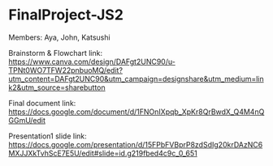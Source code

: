 # FinalProject-JS2

Members: Aya, John, Katsushi

Brainstorm & Flowchart link: https://www.canva.com/design/DAFgt2UNC90/u-TPNt0WO7TFW22pnbuoMQ/edit?utm_content=DAFgt2UNC90&utm_campaign=designshare&utm_medium=link2&utm_source=sharebutton

Final document link: https://docs.google.com/document/d/1FNOnIXpqb_XpKr8QrBwdX_Q4M4nQGGmU/edit

Presentation1 slide link: https://docs.google.com/presentation/d/15FPbFVBprP8zdSdIg20krDAzNC6MXJJXkTvhScE7E5U/edit#slide=id.g219fbed4c9c_0_651
